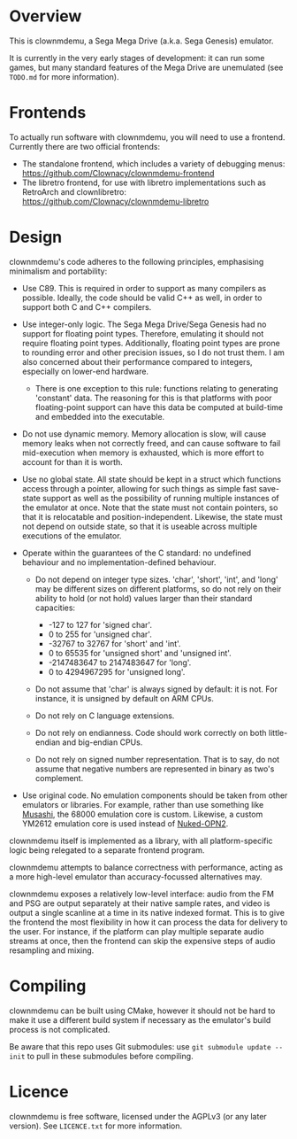 # Overview

This is clownmdemu, a Sega Mega Drive (a.k.a. Sega Genesis) emulator.

It is currently in the very early stages of development: it can run some games,
but many standard features of the Mega Drive are unemulated (see `TODO.md` for
more information).


# Frontends

To actually run software with clownmdemu, you will need to use a frontend.
Currently there are two official frontends:
- The standalone frontend, which includes a variety of debugging menus:
  https://github.com/Clownacy/clownmdemu-frontend
- The libretro frontend, for use with libretro implementations such as
  RetroArch and clownlibretro:
  https://github.com/Clownacy/clownmdemu-libretro


# Design

clownmdemu's code adheres to the following principles, emphasising minimalism
and portability:

- Use C89. This is required in order to support as many compilers as possible.
  Ideally, the code should be valid C++ as well, in order to support both C and
  C++ compilers.

- Use integer-only logic. The Sega Mega Drive/Sega Genesis had no support for
  floating point types. Therefore, emulating it should not require floating
  point types. Additionally, floating point types are prone to rounding error
  and other precision issues, so I do not trust them. I am also concerned about
  their performance compared to integers, especially on lower-end hardware.

  - There is one exception to this rule: functions relating to generating
    'constant' data. The reasoning for this is that platforms with poor
    floating-point support can have this data be computed at build-time and
    embedded into the executable.

- Do not use dynamic memory. Memory allocation is slow, will cause memory leaks
  when not correctly freed, and can cause software to fail mid-execution when
  memory is exhausted, which is more effort to account for than it is worth.

- Use no global state. All state should be kept in a struct which functions
  access through a pointer, allowing for such things as simple fast save-state
  support as well as the possibility of running multiple instances of the
  emulator at once. Note that the state must not contain pointers, so that it
  is relocatable and position-independent. Likewise, the state must not depend
  on outside state, so that it is useable across multiple executions of the
  emulator.

- Operate within the guarantees of the C standard: no undefined behaviour and
  no implementation-defined behaviour.

  - Do not depend on integer type sizes. 'char', 'short', 'int', and 'long' may
    be different sizes on different platforms, so do not rely on their ability
    to hold (or not hold) values larger than their standard capacities:
    - -127 to 127 for 'signed char'.
    - 0 to 255 for 'unsigned char'.
    - -32767 to 32767 for 'short' and 'int'.
    - 0 to 65535 for 'unsigned short' and 'unsigned int'.
    - -2147483647 to 2147483647 for 'long'.
    - 0 to 4294967295 for 'unsigned long'.

  - Do not assume that 'char' is always signed by default: it is not. For
    instance, it is unsigned by default on ARM CPUs.

  - Do not rely on C language extensions.

  - Do not rely on endianness. Code should work correctly on both little-endian
    and big-endian CPUs.

  - Do not rely on signed number representation. That is to say, do not assume
    that negative numbers are represented in binary as two's complement.

- Use original code. No emulation components should be taken from other
  emulators or libraries. For example, rather than use something like
  [Musashi](https://github.com/kstenerud/Musashi), the 68000 emulation core is
  custom. Likewise, a custom YM2612 emulation core is used instead of
  [Nuked-OPN2](https://github.com/nukeykt/Nuked-OPN2).

clownmdemu itself is implemented as a library, with all platform-specific logic
being relegated to a separate frontend program.

clownmdemu attempts to balance correctness with performance, acting as a more
high-level emulator than accuracy-focussed alternatives may.

clownmdemu exposes a relatively low-level interface: audio from the FM and PSG
are output separately at their native sample rates, and video is output a
single scanline at a time in its native indexed format. This is to give the
frontend the most flexibility in how it can process the data for delivery to
the user. For instance, if the platform can play multiple separate audio
streams at once, then the frontend can skip the expensive steps of audio
resampling and mixing.


# Compiling

clownmdemu can be built using CMake, however it should not be hard to make it
use a different build system if necessary as the emulator's build process is
not complicated.

Be aware that this repo uses Git submodules: use `git submodule update --init`
to pull in these submodules before compiling.


# Licence

clownmdemu is free software, licensed under the AGPLv3 (or any later version).
See `LICENCE.txt` for more information.
